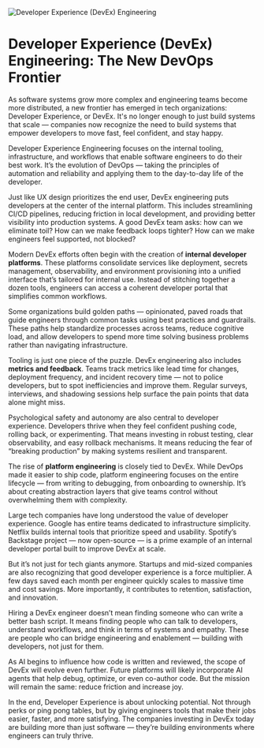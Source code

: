 ![Developer Experience (DevEx) Engineering](https://devex.institute/images/posts/devex-devops-success_hu02aa61ae1d9de35cbe238d2676170cb9_105801_1600x800_fill_q50_box_smart1.jpg)

# Developer Experience (DevEx) Engineering: The New DevOps Frontier

As software systems grow more complex and engineering teams become more distributed, a new frontier has emerged in tech organizations: Developer Experience, or DevEx. It's no longer enough to just build systems that scale — companies now recognize the need to build systems that empower developers to move fast, feel confident, and stay happy.

Developer Experience Engineering focuses on the internal tooling, infrastructure, and workflows that enable software engineers to do their best work. It’s the evolution of DevOps — taking the principles of automation and reliability and applying them to the day-to-day life of the developer.

Just like UX design prioritizes the end user, DevEx engineering puts developers at the center of the internal platform. This includes streamlining CI/CD pipelines, reducing friction in local development, and providing better visibility into production systems. A good DevEx team asks: how can we eliminate toil? How can we make feedback loops tighter? How can we make engineers feel supported, not blocked?

Modern DevEx efforts often begin with the creation of **internal developer platforms**. These platforms consolidate services like deployment, secrets management, observability, and environment provisioning into a unified interface that’s tailored for internal use. Instead of stitching together a dozen tools, engineers can access a coherent developer portal that simplifies common workflows.

Some organizations build golden paths — opinionated, paved roads that guide engineers through common tasks using best practices and guardrails. These paths help standardize processes across teams, reduce cognitive load, and allow developers to spend more time solving business problems rather than navigating infrastructure.

Tooling is just one piece of the puzzle. DevEx engineering also includes **metrics and feedback**. Teams track metrics like lead time for changes, deployment frequency, and incident recovery time — not to police developers, but to spot inefficiencies and improve them. Regular surveys, interviews, and shadowing sessions help surface the pain points that data alone might miss.

Psychological safety and autonomy are also central to developer experience. Developers thrive when they feel confident pushing code, rolling back, or experimenting. That means investing in robust testing, clear observability, and easy rollback mechanisms. It means reducing the fear of “breaking production” by making systems resilient and transparent.

The rise of **platform engineering** is closely tied to DevEx. While DevOps made it easier to ship code, platform engineering focuses on the entire lifecycle — from writing to debugging, from onboarding to ownership. It’s about creating abstraction layers that give teams control without overwhelming them with complexity.

Large tech companies have long understood the value of developer experience. Google has entire teams dedicated to infrastructure simplicity. Netflix builds internal tools that prioritize speed and usability. Spotify’s Backstage project — now open-source — is a prime example of an internal developer portal built to improve DevEx at scale.

But it’s not just for tech giants anymore. Startups and mid-sized companies are also recognizing that good developer experience is a force multiplier. A few days saved each month per engineer quickly scales to massive time and cost savings. More importantly, it contributes to retention, satisfaction, and innovation.

Hiring a DevEx engineer doesn’t mean finding someone who can write a better bash script. It means finding people who can talk to developers, understand workflows, and think in terms of systems and empathy. These are people who can bridge engineering and enablement — building with developers, not just for them.

As AI begins to influence how code is written and reviewed, the scope of DevEx will evolve even further. Future platforms will likely incorporate AI agents that help debug, optimize, or even co-author code. But the mission will remain the same: reduce friction and increase joy.

In the end, Developer Experience is about unlocking potential. Not through perks or ping pong tables, but by giving engineers tools that make their jobs easier, faster, and more satisfying. The companies investing in DevEx today are building more than just software — they’re building environments where engineers can truly thrive.
